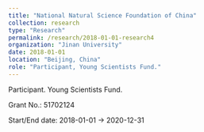```yaml
---
title: "National Natural Science Foundation of China"
collection: research
type: "Research"
permalink: /research/2018-01-01-research4
organization: "Jinan University"
date: 2018-01-01
location: "Beijing, China"
role: "Participant, Young Scientists Fund."
---
```


Participant. Young Scientists Fund.

Grant No.: 51702124

Start/End date: 2018-01-01 → 2020-12-31